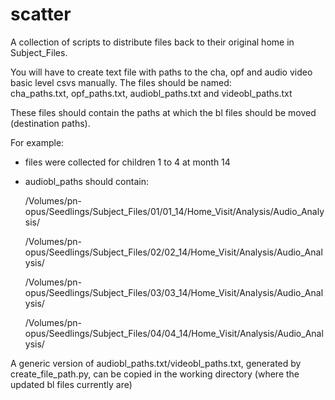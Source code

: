 # scatter

A collection of scripts to distribute files back to their original home in Subject_Files.  

You will have to create text file with paths to the cha, opf and audio video basic level csvs manually. The files should be named:  
cha_paths.txt, opf_paths.txt, audiobl_paths.txt and videobl_paths.txt

These files should contain the paths at which the bl files should be moved (destination paths).

For example:

- files were collected for children 1 to 4 at month 14

- audiobl_paths should contain:

    /Volumes/pn-opus/Seedlings/Subject_Files/01/01_14/Home_Visit/Analysis/Audio_Analysis/
    
    /Volumes/pn-opus/Seedlings/Subject_Files/02/02_14/Home_Visit/Analysis/Audio_Analysis/
    
    /Volumes/pn-opus/Seedlings/Subject_Files/03/03_14/Home_Visit/Analysis/Audio_Analysis/
    
    /Volumes/pn-opus/Seedlings/Subject_Files/04/04_14/Home_Visit/Analysis/Audio_Analysis/

A generic version of audiobl_paths.txt/videobl_paths.txt, generated by create_file_path.py, can be copied in the working directory (where the updated bl files currently are)
